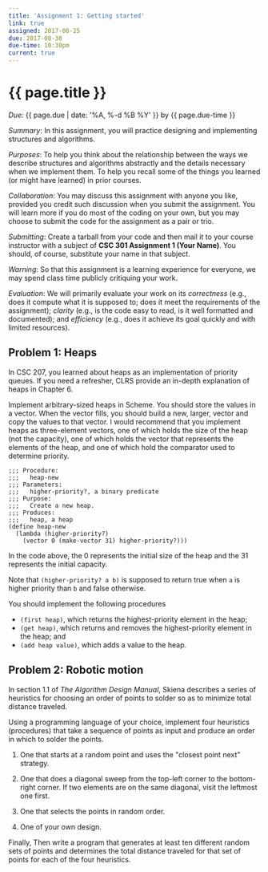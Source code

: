 ```yaml
---
title: 'Assignment 1: Getting started'
link: true
assigned: 2017-08-25
due: 2017-08-30
due-time: 10:30pm
current: true
---
```

# {{ page.title }}

*Due:* {{ page.due | date: '%A, %-d %B %Y' }} by {{ page.due-time }}

*Summary*: In this assignment, you will practice designing and
implementing structures and algorithms.

*Purposes*: To help you think about the relationship between the ways
we describe structures and algorithms abstractly and the details 
necessary when we implement them.  To help you recall some of the
things you learned (or might have learned) in prior courses.

*Collaboration*: You may discuss this assignment with anyone you like,
provided you credit such discussion when you submit the assignment.
You will learn more if you do most of the coding on your own, but you
may choose to submit the code for the assignment as a pair or trio.

*Submitting*: Create a tarball from your code and then mail it to your
course instructor with a subject of **CSC 301 Assignment 1 (Your Name)**.
You should, of course, substitute your name in that subject.

*Warning*: So that this assignment is a learning experience for everyone,
we may spend class time publicly critiquing your work.

*Evaluation*: We will primarily evaluate your work on its *correctness*
(e.g., does it compute what it is supposed to; does it meet the
requirements of the assignment); *clarity* (e.g., is the code easy to
read, is it well formatted and documented); and *efficiency* (e.g., does
it achieve its goal quickly and with limited resources).

## Problem 1: Heaps

In CSC 207, you learned about heaps as an implementation of priority
queues.  If you need a refresher, CLRS provide an in-depth explanation
of heaps in Chapter 6.

Implement arbitrary-sized heaps in Scheme.  You should store the values
in a vector.  When the vector fills, you should build a new, larger,
vector and copy the values to that vector.  I would recommend that you
implement heaps as three-element vectors, one of which holds the size
of the heap (not the capacity), one of which holds the vector that
represents the elements of the heap, and one of which hold the comparator
used to determine priority.

```
;;; Procedure:
;;;   heap-new
;;; Parameters:
;;;   higher-priority?, a binary predicate
;;; Purpose:
;;;   Create a new heap.
;;; Produces:
;;;   heap, a heap
(define heap-new
  (lambda (higher-priority?)
    (vector 0 (make-vector 31) higher-priority?)))
```

In the code above, the 0 represents the initial size of the heap and
the 31 represents the initial capacity.

Note that `(higher-priority? a b)` is supposed to return true when
`a` is higher priority than `b` and false otherwise.

You should implement the following procedures

* `(first heap)`, which returns the highest-priority element in the heap;
* `(get heap)`, which returns and removes the highest-priority element
  in the heap; and
* `(add heap value)`, which adds a value to the heap.

## Problem 2: Robotic motion

In section 1.1 of _The Algorithm Design Manual_, Skiena describes a
series of heuristics for choosing an order of points to solder so as to
minimize total distance traveled.

Using a programming language of your choice, implement four heuristics
(procedures) that take a sequence of points as input and produce an
order in which to solder the points.

1. One that starts at a random point and uses the "closest point next"
strategy.

2. One that does a diagonal sweep from the top-left corner to the
bottom-right corner.  If two elements are on the same diagonal, visit
the leftmost one first.

3. One that selects the points in random order.

4. One of your own design.

Finally, Then write a program that generates at least ten different random
sets of points and determines the total distance traveled for that
set of points for each of the four heuristics.
